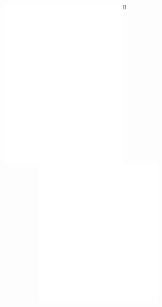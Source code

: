 [<img align="left" width="390" alt="🦑" src="https://github.com/Srivathsav-max/Srivathsav-max/blob/main/general.svg">](#)

[<img align="right" width="390" alt="🦑" src="https://github.com/Srivathsav-max/Srivathsav-max/blob/main/achievements.svg">]

[<img align="right" width="390" alt="🦑" src="https://github.com/Srivathsav-max/Srivathsav-max/blob/main/metrics.plugin.activity.svg">](#)


